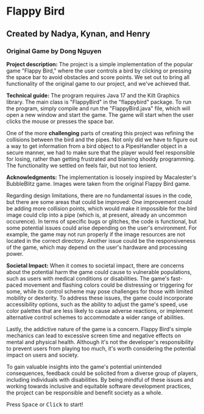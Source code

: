 # Flappy Bird
## Created by Nadya, Kynan, and Henry
### Original Game by Dong Nguyen

<b>Project description:</b> The project is a simple implementation of the popular game "Flappy Bird," where the user controls a bird by clicking or pressing the space bar to avoid obstacles and score points. We set out to bring all functionality of the original game to our project, and we've achieved that.

<b>Technical guide:</b> The program requires Java 17 and the Kilt Graphics library. The main class is "FlappyBird" in the "flappybird" package. To run the program, simply compile and run the "FlappyBird.java" file, which will open a new window and start the game. The game will start when the user clicks the mouse or presses the space bar.

One of the more <b>challenging</b> parts of creating this project was refining the collisions between the bird and the pipes. Not only did we have to figure out a way to get information from a bird object to a PipesHandler object in a secure manner, we had to make sure that the player would feel responsible for losing, rather than getting frustrated and blaming shoddy programming. The functionality we settled on feels fair, but not too lenient.

<b>Acknowledgments:</b> The implementation is loosely inspired by Macalester's BubbleBlitz game. Images were taken from the original Flappy Bird game.

Regarding design limitations, there are no fundamental issues in the code, but there are some areas that could be improved:
One improvement could be adding more collision points, which would make it impossible for the bird image could clip into a pipe (which is,
at present, already an uncommon occurence).
In terms of specific bugs or glitches, the code is functional, but some potential issues could arise depending on the user's environment. For example, the game may not run properly if the image resources are not located in the correct directory. Another issue could be the responsiveness of the game, which may depend on the user's hardware and processing power.

<b>Societal Impact:</b>
When it comes to societal impact, there are concerns about the potential harm the game could cause to vulnerable populations, such as users with medical conditions or disabilities. The game's fast-paced movement and flashing colors could be distressing or triggering for some, while its control scheme may pose challenges for those with limited mobility or dexterity. To address these issues, the game could incorporate accessibility options, such as the ability to adjust the game's speed, use color palettes that are less likely to cause adverse reactions, or implement alternative control schemes to accommodate a wider range of abilities.

Lastly, the addictive nature of the game is a concern. Flappy Bird's simple mechanics can lead to excessive screen time and negative effects on mental and physical health. Although it's not the developer's responsibility to prevent users from playing too much, it's worth considering the potential impact on users and society. 

To gain valuable insights into the game's potential unintended consequences, feedback could be solicited from a diverse group of players, including individuals with disabilities. By being mindful of these issues and working towards inclusive and equitable software development practices, the project can be responsible and benefit society as a whole.

Press <kbd>Space</kbd> or <kbd>Click</kbd> to start!